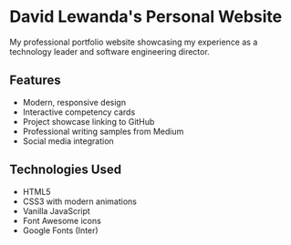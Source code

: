 # David Lewanda's Personal Website

My professional portfolio website showcasing my experience as a technology leader and software engineering director.

## Features
- Modern, responsive design
- Interactive competency cards
- Project showcase linking to GitHub
- Professional writing samples from Medium
- Social media integration

## Technologies Used
- HTML5
- CSS3 with modern animations
- Vanilla JavaScript
- Font Awesome icons
- Google Fonts (Inter)
